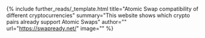 {%
  include further_reads/_template.html
  title="Atomic Swap compatibility of different cryptocurrencies"
  summary="This website shows which crypto pairs already support Atomic Swaps"
  author=""
  url="https://swapready.net/"
  image=""
%}
